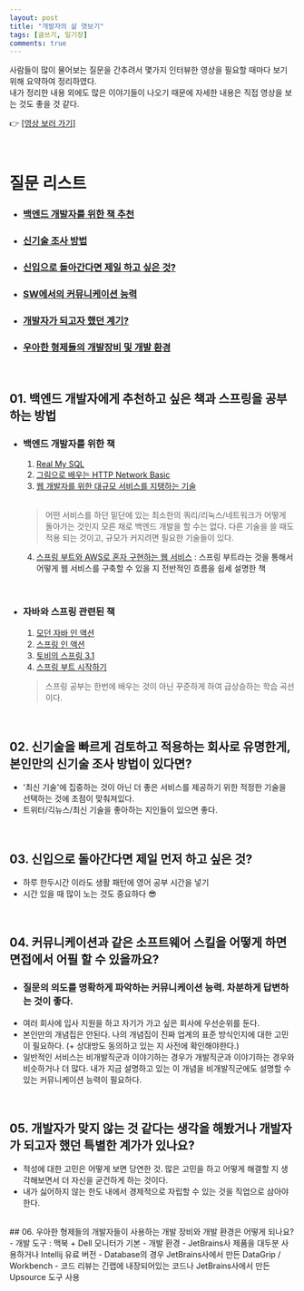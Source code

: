 ```yaml
---
layout: post
title: "개발자의 삶 엿보기"
tags: [글쓰기, 일기장]
comments: true
---
```


사람들이 많이 물어보는 질문을 간추려서 몇가지 인터뷰한 영상을 필요할 때마다 보기 위해 요약하여 정리하였다. <br>
내가 정리한 내용 외에도 많은 이야기들이 나오기 때문에 자세한 내용은 직접 영상을 보는 것도 좋을 것 같다.

:point_right: [[영상 보러 가기]](https://youtu.be/g5sxpi0sJc4)

<br>

# 질문 리스트

- ### [백엔드 개발자를 위한 책 추천](#01-백엔드-개발자에게-추천하고-싶은-책과-스프링을-공부하는-방법)<br>
- ### [신기술 조사 방법](#02-신기술을-빠르게-검토하고-적용하는-회사로-유명한게,-본인만의-신기술-조사-방법이-있다면)
- ### [신입으로 돌아간다면 제일 하고 싶은 것?](#03-신입으로-돌아간다면-제일-먼저-하고-싶은-것)
- ### [SW에서의 커뮤니케이션 능력](#-04-커뮤니케이션과-같은-소프트웨어-스킬을-어떻게-하면-면접에서-어필할-수-있을까요)
- ### [개발자가 되고자 했던 계기?](#-05-개발자가-맞지-않는-것-같다는-생각을-해봤거나-개발자가-되고자-했던-특별한-계기가-있나요)
- ### [우아한 형제들의 개발장비 및 개발 환경](#-06-우아한-형제들의-개발자들이-사용하는-개발-장비와-개발-환경은-어떻게-되나요)

<br>

## 01. 백엔드 개발자에게 추천하고 싶은 책과 스프링을 공부하는 방법

- ### 백엔드 개발자를 위한 책

  1. [Real My SQL](http://www.yes24.com/Product/Goods/6960931)
  2. [그림으로 배우는 HTTP Network Basic](http://www.yes24.com/Product/Goods/15894097)
  3. [웹 개발자를 위한 대규모 서비스를 지탱하는 기술](https://www.kyobobook.co.kr/product/detailViewKor.laf?mallGb=KOR&ejkGb=KOR&barcode=9788994506128)
  <br>
  
    > 어떤 서비스를 하던 밑단에 있는 최소한의 쿼리/리눅스/네트워크가 어떻게 돌아가는 것인지 모른 채로 백엔드 개발을 할 수는 없다.
    > 다른 기술을 쓸 때도 적용 되는 것이고, 규모가 커지려면 필요한 기술들이 있다.
  
  4. [스프링 부트와 AWS로 혼자 구현하는 웹 서비스](http://www.yes24.com/Product/Goods/83849117)
    : 스프링 부트라는 것을 통해서 어떻게 웹 서비스를 구축할 수 있을 지 전반적인 흐름을 쉽세 설명한 책

<br>

- ### 자바와 스프링 관련된 책

  1. [모던 자바 인 액션](http://www.yes24.com/Product/Goods/77125987)
  2. [스프링 인 액션](http://www.yes24.com/Product/Goods/90180239?OzSrank=1)
  3. [토비의 스프링 3.1](http://www.yes24.com/Product/Goods/7516911)
  4. [스프링 부트 시작하기](http://www.yes24.com/Product/Goods/62112463)
  
  > 스프링 공부는 한번에 배우는 것이 아닌 꾸준하게 하여 급상승하는 학습 곡선이다. 
  
  <br>

## 02. 신기술을 빠르게 검토하고 적용하는 회사로 유명한게, 본인만의 신기술 조사 방법이 있다면?

- '최신 기술'에 집중하는 것이 아닌 더 좋은 서비스를 제공하기 위한 적정한 기술을 선택하는 것에 초점이 맞춰져있다.
- 트위터/긱뉴스/최신 기술을 좋아하는 지인들이 있으면 좋다. 

<br>

## 03. 신입으로 돌아간다면 제일 먼저 하고 싶은 것?
- 하루 한두시간 이라도 생활 패턴에 영어 공부 시간을 넣기
- 시간 있을 때 많이 노는 것도 중요하다 :sunglasses:

<br>

## 04. 커뮤니케이션과 같은 소프트웨어 스킬을 어떻게 하면 면접에서 어필 할 수 있을까요?
- ### 질문의 의도를 명확하게 파악하는 커뮤니케이션 능력. 차분하게 답변하는 것이 좋다.
- 여러 회사에 입사 지원을 하고 자기가 가고 싶은 회사에 우선순위를 둔다. 
- 본인만의 개념집은 안된다. 나의 개념집이 진짜 업계의 표준 방식인지에 대한 고민이 필요하다. (+ 상대방도 동의하고 있는 지 사전에 확인해야한다.)
- 일반적인 서비스는 비개발직군과 이야기하는 경우가 개발직군과 이야기하는 경우와 비슷하거나 더 많다. 내가 지금 설명하고 있는 이 개념을 비개발직군에도 설명할 수 있는 커뮤니케이션 능력이 필요하다.

<br>

## 05. 개발자가 맞지 않는 것 같다는 생각을 해봤거나 개발자가 되고자 했던 특별한 계가가 있나요?
- 적성에 대한 고민은 어떻게 보면 당연한 것. 많은 고민을 하고 어떻게 해결할 지 생각해보면서 더 자신을 굳건하게 하는 것이다.
- 내가 싫어하지 않는 한도 내에서 경제적으로 자립할 수 있는 것을 직업으로 삼아야한다.

<br>
## 06. 우아한 형제들의 개발자들이 사용하는 개발 장비와 개발 환경은 어떻게 되나요?
- 개발 도구 : 맥북 + Dell 모니터가 기본
- 개발 환경
  - JetBrains사 제품을 대두분 사용하거나 Intellij 유료 버전
  - Database의 경우 JetBrains사에서 만든 DataGrip / Workbench
  - 코드 리뷰는 긴랩에 내장되어있는 코드나 JetBrains사에서 만든 Upsource 도구 사용
  
<br>


